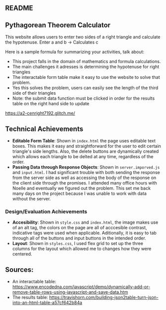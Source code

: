 README
---

## Pythagorean Theorem Calculator
This website allows users to enter two sides of a right triangle and calculate the hypotenuse.
Enter a and b -> Calculates c

Here is a sample formula for summarizing your activities, talk about:
- This project falls in the domain of mathematics and formula calculations.
- The main challenges it adresses is determining the hypotenuse for right triangles
- The interactable form table make it easy to use the website to solve that problem.
- Yes this solves the problem, users can easily see the length of the third side of their triangles
- Note: the submit data function must be clicked in order for the results table on the right hand side to update

https://a2-cenright7192.glitch.me/ 

## Technical Achievements
- **Editable Form Table**: Shown in `index.html` the page uses editable text boxes. This makes it easy and straightforward for the user to edit certain triangle's side lengths. Also, the delete buttons are dynamically created which allows each triangle to be delted at any time, regardless of the order.
- **Passing Data through Response Objects**: Shown in `server.imporved.js` and `input.html`. I had significant trouble with both sending the response from the server side as well as accessing the body of the response on the client side through the promises. I attended many office hours with Noelle and eventually we figured out the problem. This set me back many days on the project because I was unable to work with data without the server.

### Design/Evaluation Achievements
- **Accesibility**: Shown in `style.css` and `index.html`, the image makes use of an alt tag, the colors on the page are all of acccesible contrast, indicative tags were used when applicable. Aditionally, it is easy to tab through all of the buttons and input buttons in the intended order.
- **Layout**: Shown in `styles.css`, I used flex grid to set up the three columns for the layout which allowed me to changes how they were centered.

## Sources:
- An interactable table: https://www.encodedna.com/javascript/demo/dynamically-add-or-remove-table-rows-using-javascript-and-save-data.htm
- The results table: https://travishorn.com/building-json2table-turn-json-into-an-html-table-a57cf642b84a 

